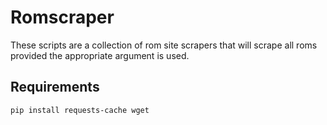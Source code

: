 # Romscraper
These scripts are a collection of rom site scrapers that will scrape all roms provided the appropriate argument is used.

## Requirements
	pip install requests-cache wget
